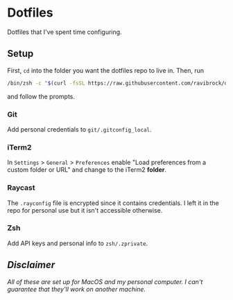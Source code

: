 # Dotfiles
Dotfiles that I've spent time configuring.

## Setup
First, `cd` into the folder you want the dotfiles repo to live in. Then, run 
```zsh
/bin/zsh -c "$(curl -fsSL https://raw.githubusercontent.com/ravibrock/dotfiles/main/BOOTSTRAP.sh)"
```
and follow the prompts.

### Git
Add personal credentials to `git/.gitconfig_local`.

### iTerm2
In `Settings` > `General` > `Preferences` enable "Load preferences from a custom folder or URL" and change to the iTerm2 **folder**.

### Raycast
The `.rayconfig` file is encrypted since it contains credentials. I left it in the repo for personal use but it isn't accessible otherwise.

### Zsh
Add API keys and personal info to `zsh/.zprivate`.

## *Disclaimer*
*All of these are set up for MacOS and my personal computer. I can't guarantee that they'll work on another machine.*
